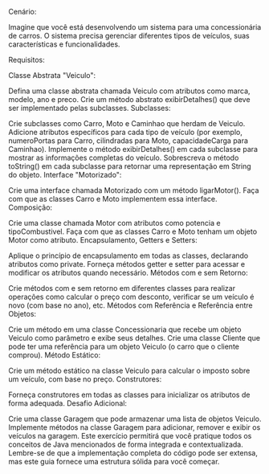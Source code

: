 Cenário:

Imagine que você está desenvolvendo um sistema para uma concessionária de carros. O sistema precisa gerenciar diferentes tipos de veículos, suas características e funcionalidades.

Requisitos:

Classe Abstrata "Veiculo":

Defina uma classe abstrata chamada Veiculo com atributos como marca, modelo, ano e preco.
Crie um método abstrato exibirDetalhes() que deve ser implementado pelas subclasses.
Subclasses:

Crie subclasses como Carro, Moto e Caminhao que herdam de Veiculo.
Adicione atributos específicos para cada tipo de veículo (por exemplo, numeroPortas para Carro, cilindradas para Moto, capacidadeCarga para Caminhao).
Implemente o método exibirDetalhes() em cada subclasse para mostrar as informações completas do veículo.
Sobrescreva o método toString() em cada subclasse para retornar uma representação em String do objeto.
Interface "Motorizado":

Crie uma interface chamada Motorizado com um método ligarMotor().
Faça com que as classes Carro e Moto implementem essa interface.
Composição:

Crie uma classe chamada Motor com atributos como potencia e tipoCombustivel.
Faça com que as classes Carro e Moto tenham um objeto Motor como atributo.
Encapsulamento, Getters e Setters:

Aplique o princípio de encapsulamento em todas as classes, declarando atributos como private.
Forneça métodos getter e setter para acessar e modificar os atributos quando necessário.
Métodos com e sem Retorno:

Crie métodos com e sem retorno em diferentes classes para realizar operações como calcular o preço com desconto, verificar se um veículo é novo (com base no ano), etc.
Métodos com Referência e Referência entre Objetos:

Crie um método em uma classe Concessionaria que recebe um objeto Veiculo como parâmetro e exibe seus detalhes.
Crie uma classe Cliente que pode ter uma referência para um objeto Veiculo (o carro que o cliente comprou).
Método Estático:

Crie um método estático na classe Veiculo para calcular o imposto sobre um veículo, com base no preço.
Construtores:

Forneça construtores em todas as classes para inicializar os atributos de forma adequada.
Desafio Adicional:

Crie uma classe Garagem que pode armazenar uma lista de objetos Veiculo.
Implemente métodos na classe Garagem para adicionar, remover e exibir os veículos na garagem.
Este exercício permitirá que você pratique todos os conceitos de Java mencionados de forma integrada e contextualizada. Lembre-se de que a implementação completa do código pode ser extensa, mas este guia fornece uma estrutura sólida para você começar.